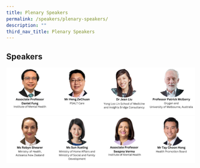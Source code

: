 ```yaml
---
title: Plenary Speakers
permalink: /speakers/plenary-speakers/
description: ""
third_nav_title: Plenary Speakers
---
```

##  Speakers

<div style="display: flex; flex-wrap: wrap;">
	<div style="flex-basis: 25%; max-width: 25%;">
       <img alt="plenary speakers 2" src="/images/TNSpeakersPhoto/tnaprofdanielfungv2.png">
  </div>
		<div style="flex-basis: 25%; max-width: 25%;">
			 <a href="/speakers/plenary-speakers/heng-zechuan/">
    <img alt="plenary speakers 2" src="/images/TNSpeakersPhoto/tnhengzechuan.png"></a>
  </div>
	  <div style="flex-basis: 25%; max-width: 25%;">
			<a href="/speakers/plenary-speakers/jean-liu/"><img alt="track speakers" src="/images/TNSpeakersPhoto/tnjeanliuv0.png"></a>
  </div>
	<div style="flex-basis: 25%; max-width: 25%;">
    <a href="/speakers/plenary-speakers/patrick-mcgorry/"><img alt="track speakers" src="/images/TNSpeakersPhoto/tnpatrickmcgorryv01.png"></a>
  </div>
	<div style="flex-basis: 25%; max-width: 25%;">
		  <a href="/speakers/plenary-speakers/robyn-shearer">
				<img alt="plenary speakers 2" src="/images/TNSpeakersPhoto/tnrobynshearerv4.png"></a>
  </div>
	<div style="flex-basis: 25%; max-width: 25%;">
    <a href="/speakers/plenary-speakers/sun-xueling"><img alt="plenary speakers 2" src="/images/TNSpeakersPhoto/tnsunxueling.png"></a>
  </div>
		<div style="flex-basis: 25%; max-width: 25%;">
    <a href="/speakers/plenary-speakers/swapna-verma"><img alt="plenary speakers 2" src="/images/TNSpeakersPhoto/tnswapnavermav3.png"></a>
  </div>
	<div style="flex-basis: 25%; max-width: 25%;">
			 <img alt="plenary speakers 2" src="/images/TNSpeakersPhoto/tntaychoonhong.png">
  </div>
</div>
